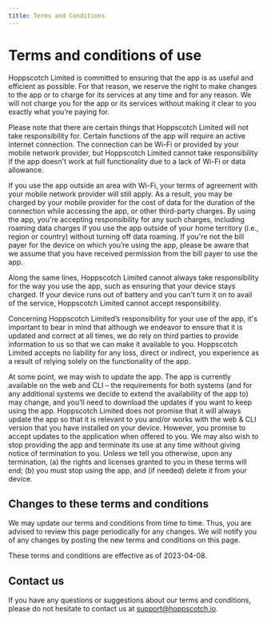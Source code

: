 ```yaml
---
title: Terms and Conditions
---
```


# Terms and conditions of use

Hoppscotch Limited is committed to ensuring that the app is as useful and efficient as possible. For that reason, we reserve the right to make changes to the app or to charge for its services at any time and for any reason. We will not charge you for the app or its services without making it clear to you exactly what you’re paying for.

Please note that there are certain things that Hoppscotch Limited will not take responsibility for. Certain functions of the app will require an active internet connection. The connection can be Wi-Fi or provided by your mobile network provider, but Hoppscotch Limited cannot take responsibility if the app doesn't work at full functionality due to a lack of Wi-Fi or data allowance.

If you use the app outside an area with Wi-Fi, your terms of agreement with your mobile network provider will still apply. As a result, you may be charged by your mobile provider for the cost of data for the duration of the connection while accessing the app, or other third-party charges. By using the app, you're accepting responsibility for any such charges, including roaming data charges if you use the app outside of your home territory (i.e., region or country) without turning off data roaming. If you're not the bill payer for the device on which you’re using the app, please be aware that we assume that you have received permission from the bill payer to use the app.

Along the same lines, Hoppscotch Limited cannot always take responsibility for the way you use the app, such as ensuring that your device stays charged. If your device runs out of battery and you can't turn it on to avail of the service, Hoppscotch Limited cannot accept responsibility.

Concerning Hoppscotch Limited’s responsibility for your use of the app, it's important to bear in mind that although we endeavor to ensure that it is updated and correct at all times, we do rely on third parties to provide information to us so that we can make it available to you. Hoppscotch Limited accepts no liability for any loss, direct or indirect, you experience as a result of relying solely on the functionality of the app.

At some point, we may wish to update the app. The app is currently available on the web and CLI – the requirements for both systems (and for any additional systems we decide to extend the availability of the app to) may change, and you’ll need to download the updates if you want to keep using the app. Hoppscotch Limited does not promise that it will always update the app so that it is relevant to you and/or works with the web & CLI version that you have installed on your device. However, you promise to accept updates to the application when offered to you. We may also wish to stop providing the app and terminate its use at any time without giving notice of termination to you. Unless we tell you otherwise, upon any termination, (a) the rights and licenses granted to you in these terms will end; (b) you must stop using the app, and (if needed) delete it from your device.

## Changes to these terms and conditions

We may update our terms and conditions from time to time. Thus, you are advised to review this page periodically for any changes. We will notify you of any changes by posting the new terms and conditions on this page.

These terms and conditions are effective as of 2023-04-08.

## Contact us

If you have any questions or suggestions about our terms and conditions, please do not hesitate to contact us at support@hoppscotch.io.
